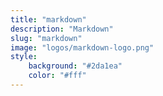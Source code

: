 ```yaml
---
title: "markdown"
description: "Markdown"
slug: "markdown"
image: "logos/markdown-logo.png"
style:
    background: "#2da1ea"
    color: "#fff"
---
```

